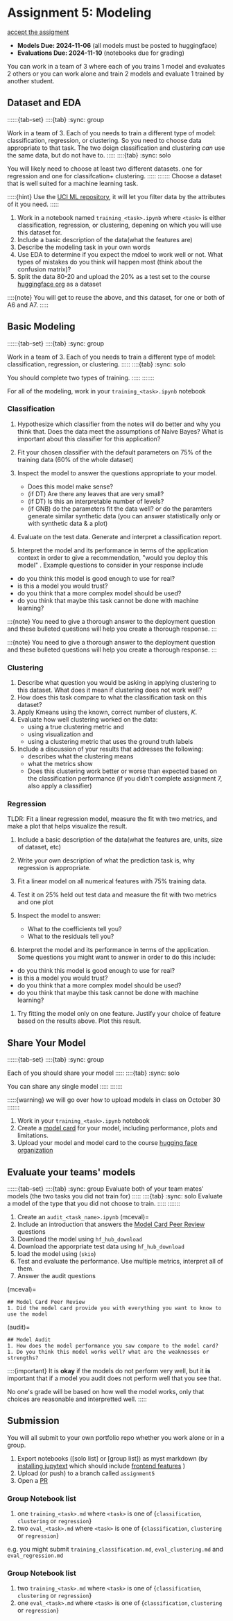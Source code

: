 # Assignment 5: Modeling

[accept the assigment](https://classroom.github.com/a/q-cpZN-M)

- __Models Due: 2024-11-06__ (all models must be posted to huggingface)
- __Evaluations Due: 2024-11-10__ (notebooks due for grading)
 
You can work in a team of 3 where each of you trains 1 model and evaluates 2 others or you can work alone and train 2 models and evaluate 1 trained by another student. 

## Dataset and EDA



::::::{tab-set}
::::{tab}
:sync: group

Work in a team of 3. Each of you needs to train a different type of model: classification, regression, or clustering. So you need to choose data appropriate to that task.  The two doign classification and clustering *can* use the same data, but do not have to. 
:::::
::::{tab}
:sync: solo

You will likely need to choose at least two different datasets. one for regression and one for classifcation+ clustering. 
:::::
:::::::
Choose a dataset that is well suited for a machine learning task.

:::::{hint}
Use the [UCI ML repository](https://archive.ics.uci.edu/datasets), it  will let you filter data by the attributes of it you need. 
:::::

1. Work in a notebook named `training_<task>.ipynb` where `<task>` is either classification, regression, or clustering, depening on which you will use this dataset for. 
1. Include a basic description of the data(what the features are)
1. Describe the modeling task in your own words
1. Use EDA to determine if you expect the mdoel to work well or not. What types of mistakes do you think will happen most (think about the confusion matrix)? 
1. Split the data 80-20 and upload the 20% as a test set to the course [huggingface org](https://huggingface.co/CSC310-fall25) as a dataset

::::{note}
 You will get to reuse the above, and this dataset, for one or both of A6 and A7. 
:::::

## Basic Modeling


::::::{tab-set}
::::{tab}
:sync: group

Work in a team of 3. Each of you needs to train a different type of model: classification, regression, or clustering. 
:::::
::::{tab}
:sync: solo

You should complete two types of training. 
:::::
:::::::

For all of the modeling, work in your `training_<task>.ipynb` notebook

### Classification

1. Hypothesize which classifier from the notes will do better and why you think that. Does the data meet the assumptions of Naive Bayes? What is important about this classifier for this application? 
1. Fit your chosen classifier with the default parameters on 75% of the training data (60% of the whole dataset)
1. Inspect the model to answer the questions appropriate to your model.

    - Does this model make sense?
    - (if DT) Are there any leaves that are very small?
    - (if DT) Is this an interpretable number of levels?
    - (if GNB) do the parameters fit the data well? or do the paramters generate similar synthetic data (you can answer statistically only or with synthetic data & a plot)
1. Evaluate on the test data. Generate and interpret a classification report.
2. Interpret the model and its performance in terms of the application context in order to give a recommendation, "would you deploy this model" . Example questions to consider in your response include

  - do you think this model is good enough to use for real?
  - is this a model you would trust?
  - do you think that a more complex model should be used?
  - do you think that maybe this task cannot be done with machine learning?

:::{note}
You need to give a thorough answer to the deployment question and these bulleted questions will help you create a thorough response. 
:::

:::{note}
You need to give a thorough answer to the deployment question and these bulleted questions will help you create a thorough response. 
:::


### Clustering


1. Describe what question you would be asking in applying clustering to this dataset. What does it mean if clustering does not work well? 
2. How does this task compare to what the classification task on this dataset?
3. Apply Kmeans using the known, correct number of clusters, $K$.
4.  Evaluate how well clustering worked on the data:
    - using a true clustering metric and
    - using visualization and
    - using a clustering metric that uses the ground truth labels
5. Include a discussion of your results that addresses the following:
    - describes what the clustering means
    - what the metrics show
    - Does this clustering work better or worse than expected based on the classification performance (if you didn't complete assignment 7, also apply a classifier)

### Regression


TLDR: Fit a linear regression model, measure the fit with two metrics, and make a plot that helps visualize the result.

1. Include a basic description of the data(what the features are, units, size of dataset, etc)
2. Write  your own description of what the prediction task is, why regression is appropriate.
3. Fit a linear model on all numerical features with 75% training data.
4. Test it on 25% held out test data and measure the fit with two metrics and one plot
5. Inspect the model to answer:

    - What to the coefficients tell you?
    - What to the residuals tell you?
7. Interpret the model and its performance in terms of the application. Some questions you might want to answer in order to do this include:

  - do you think this model is good enough to use for real?
  - is this a model you would trust?
  - do you think that a more complex model should be used?
  - do you think that maybe this task cannot be done with machine learning?
1. Try fitting the model only on one feature. Justify your choice of feature based on the results above.  Plot this result.

## Share Your Model

::::::{tab-set}
::::{tab}
:sync: group

Each of you should share your model
:::::
::::{tab}
:sync: solo

You can share any single model
:::::
:::::::

:::::{warning}
we will go over how to upload models in class on October 30
:::::::

1. Work in your `training_<task>.ipynb` notebook
1. Create a [model card](https://skops.readthedocs.io/en/stable/model_card.html) for your model, including performance, plots and limitations. 
1. Upload your model and model card to the course [hugging face organization](https://huggingface.co/CSC310-fall25)


## Evaluate your teams' models
::::::{tab-set}
::::{tab}
:sync: group
Evaluate both of your team mates' models (the two tasks you did not train for)
:::::
::::{tab}
:sync: solo
Evaluate a model of the type that you did not choose to train. 
:::::
:::::::

1. Create an `audit_<task_name>.ipynb` 
(mceval)=
1. Include an introduction that answers the [Model Card Peer Review](#mceval) questions
1. Download the model using `hf_hub_download`
1. Download the apporpriate test data using `hf_hub_download`
1. load the model using (`skio`) 
1. Test and evaluate the performance. Use multiple metrics, interpret all of them.  
1. Answer the audit questions


(mceval)=
```
## Model Card Peer Review
1. Did the model card provide you with everything you want to know to use the model
```

(audit)=
```
## Model Audit
1. How does the model performance you saw compare to the model card?
1. Do you think this model works well? what are the weaknesses or strengths? 
```

::::{important}
It is **okay** if the models do not perform very well, but it **is** important that if a model you audit does not perform well that you see that. 

No one's grade will be based on how well the model works, only that choices are reasonable and interpretted well. 
:::::


## Submission

You will all submit to your own portfolio repo whether you work alone or in a group. 

1. Export notebooks ([solo list] or [group list]) as myst markdown (by [installing jupytext](https://jupytext.readthedocs.io/en/latest/install.html) which should include [frontend features](https://jupytext.readthedocs.io/en/latest/jupyterlab-extension.html) )
1. Upload (or push) to a branch called `assignment5`
1. Open a [PR](https://docs.github.com/en/pull-requests/collaborating-with-pull-requests/proposing-changes-to-your-work-with-pull-requests/creating-a-pull-request)


### Group Notebook list
1. one `training_<task>.md` where `<task>` is one of {`classification`, `clustering` or `regression`}
1. two `eval_<task>.md` where `<task>` is one of {`classification`, `clustering` or `regression`}

e.g. you might submit `training_classification.md`, `eval_clustering.md` and `eval_regression.md`

### Group Notebook list
1. two `training_<task>.md` where `<task>` is one of {`classification`, `clustering` or `regression`}
1. one `eval_<task>.md` where `<task>` is one of {`classification`, `clustering` or `regression`}